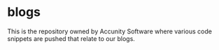 # blogs
This is the repository owned by Accunity Software where various code snippets are pushed that relate to our blogs.
